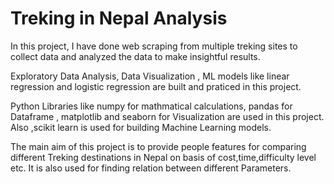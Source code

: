 
# Treking in Nepal Analysis

In this project, I have done web scraping from multiple treking sites to collect data and analyzed the data to make insightful results. 

Exploratory Data Analysis, Data Visualization , ML models like linear regression and logistic regression are built and praticed in this project.

Python Libraries like numpy for mathmatical calculations, pandas for Dataframe , matplotlib and seaborn for Visualization are used in this project. Also ,scikit learn is used for building Machine Learning models.

The main aim of this project is to provide people features for comparing different Treking destinations in Nepal on basis of cost,time,difficulty level etc. It is also used for finding relation between different Parameters.
